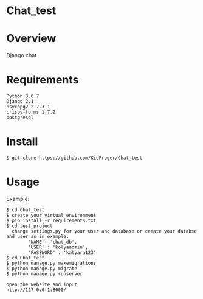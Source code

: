 # Chat_test
# Overview
Django chat

# Requirements

    Python 3.6.7
    Django 2.1
    psycopg2 2.7.3.1
    crispy-forms 1.7.2
    postgresql


# Install
```
$ git clone https://github.com/KidProger/Chat_test
```

# Usage

Example:
```
$ cd Chat_test
$ create your virtual environment
$ pip install -r requirements.txt  
$ cd test_project
  change settings.py for your user and database or create your databse and user as in example:
        'NAME': 'chat_db',
        'USER' : 'kolyaadmin',
        'PASSWORD' : 'katyara123'
$ cd Chat_test
$ python manage.py makemigrations
$ python manage.py migrate
$ python manage.py runserver

open the website and input
http://127.0.0.1:8000/
```
